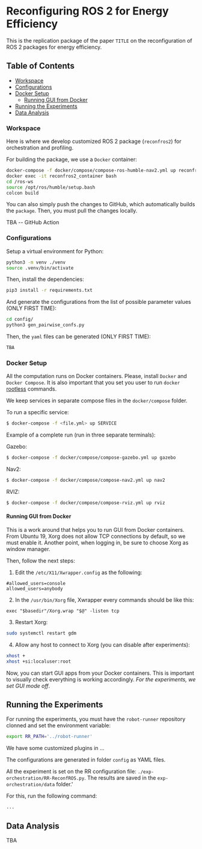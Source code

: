 # Reconfiguring ROS 2 for Energy Efficiency

This is the replication package of the paper `TITLE` on the reconfiguration of ROS 2 packages for energy efficiency.

## Table of Contents

- [Workspace](#workspace)
- [Configurations](#configurations)
- [Docker Setup](#docker-setup)
  - [Running GUI from Docker](#running-gui-from-docker)
- [Running the Experiments](#runnin-the-experiments)
- [Data Analysis](#data-analysis)

### Workspace

Here is where we develop customized ROS 2 package (`reconfros2`) for orchestration and profiling.

For building the package, we use a `Docker` container:

```bash
docker-compose -f docker/compose/compose-ros-humble-nav2.yml up reconfros2
docker exec -it reconfros2_container bash
cd /ros-ws
source /opt/ros/humble/setup.bash
colcon build
```

You can also simply push the changes to GitHub, which automatically builds the `package`. Then, you must pull the changes locally.

TBA -- GitHub Action

### Configurations

Setup a virtual environment for Python:

```bash
python3 -m venv ./venv
source .venv/bin/activate
```

Then, install the dependencies:

```bash
pip3 install -r requirements.txt
```

And generate the configurations from the list of possible parameter values (ONLY FIRST TIME):

```bash
cd config/
python3 gen_pairwise_confs.py
```

Then, the `yaml` files can be generated (ONLY FIRST TIME):

```bash
TBA
```

### Docker Setup

All the computation runs on Docker containers. Please, install `Docker` and `Docker Compose`. It is also important that you set you user to run `docker` [rootless](https://docs.docker.com/engine/security/rootless/) commands. 

We keep services in separate compose files in the `docker/compose` folder.

To run a specific service:

```bash
$ docker-compose -f <file.yml> up SERVICE
```

Example of a complete run (run in three separate terminals):

Gazebo:
```bash
$ docker-compose -f docker/compose/compose-gazebo.yml up gazebo
```

Nav2:
```bash
$ docker-compose -f docker/compose/compose-nav2.yml up nav2
```

RVIZ:
```bash
$ docker-compose -f docker/compose/compose-rviz.yml up rviz
```

#### Running GUI from Docker

This is a work around that helps you to run GUI from Docker containers. From Ubuntu 19, Xorg does not allow TCP connections by default, so we must enable it. Another point, when logging in, be sure to choose Xorg as window manager. 

Then, follow the next steps:

1. Edit the `/etc/X11/Xwrapper.config` as the following:

```
#allowed_users=console
allowed_users=anybody
```

2. In the `/usr/bin/Xorg` file, Xwrapper every commands should be like this:

```
exec "$basedir"/Xorg.wrap "$@" -listen tcp
```

3. Restart Xorg:

```bash
sudo systemctl restart gdm
```

4. Allow any host to connect to Xorg (you can disable after experiments):

```bash
xhost +
xhost +si:localuser:root
```

Now, you can start GUI apps from your Docker containers. This is important to visually check everything is working accordingly. *For the experiments, we set GUI mode off*.

## Running the Experiments

For running the experiments, you must have the `robot-runner` repository clonned and set the environment variable:

```bash
export RR_PATH='../robot-runner'
```

We have some customized plugins in ...

The configurations are generated in folder `config` as YAML files.

All the experiment is set on the RR configuration file: `./exp-orchestration/RR-ReconfROS.py`. The results are saved in the `exp-orchestration/data` folder.'

For this, run the following command:

```bash
...
```

## Data Analysis

TBA
